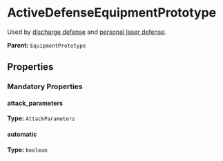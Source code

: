 # ActiveDefenseEquipmentPrototype

Used by [discharge defense](https://wiki.factorio.com/Discharge_defense) and [personal laser defense](https://wiki.factorio.com/Personal_laser_defense).

**Parent:** `EquipmentPrototype`

## Properties

### Mandatory Properties

#### attack_parameters

**Type:** `AttackParameters`



#### automatic

**Type:** `boolean`



